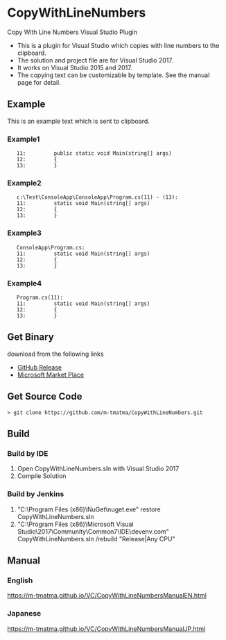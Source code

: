 # CopyWithLineNumbers
Copy With Line Numbers Visual Studio Plugin

* This is a plugin for Visual Studio which copies with line numbers to the clipboard.
* The solution and project file are for Visual Studio 2017.
* It works on Visual Studio 2015 and 2017.
* The copying text can be customizable by template. See the manual page for detail.

## Example

This is an example text which is sent to clipboard.

### Example1

	   11:         public static void Main(string[] args)
	   12:         {
	   13:         }

### Example2

	   c:\Test\ConsoleApp\ConsoleApp\Program.cs(11) - (13):
	   11:         static void Main(string[] args)
	   12:         {
	   13:         }

### Example3

	   ConsoleApp\Program.cs:
	   11:         static void Main(string[] args)
	   12:         {
	   13:         }

### Example4

	   Program.cs(11):
	   11:         static void Main(string[] args)
	   12:         {
	   13:         }


## Get Binary

download from the following links

* [GitHub Release](https://github.com/m-tmatma/CopyWithLineNumbers/releases)
* [Microsoft Market Place](https://marketplace.visualstudio.com/items?itemName=tmatma.CopyWithLineNumbers-18783)

## Get Source Code

	> git clone https://github.com/m-tmatma/CopyWithLineNumbers.git

## Build

### Build by IDE

1. Open CopyWithLineNumbers.sln with Visual Studio 2017
1. Compile Solution

### Build by Jenkins

1. "C:\Program Files (x86)\NuGet\nuget.exe" restore CopyWithLineNumbers.sln
1. "C:\Program Files (x86)\Microsoft Visual Studio\2017\Community\Common7\IDE\devenv.com" CopyWithLineNumbers.sln /rebuild "Release|Any CPU"

## Manual

### English

https://m-tmatma.github.io/VC/CopyWithLineNumbersManualEN.html

### Japanese

https://m-tmatma.github.io/VC/CopyWithLineNumbersManualJP.html



